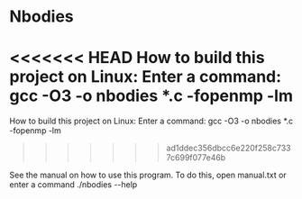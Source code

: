# Nbodies
<<<<<<< HEAD
How to build this project on Linux: 
Enter a command: gcc -O3 -o nbodies *.c -fopenmp -lm 
=======
How to build this project on Linux:
Enter a command: gcc -O3 -o nbodies *.c -fopenmp -lm
>>>>>>> ad1ddec356dbcc6e220f258c7337c699f077e46b

See the manual on how to use this program. To do this, open manual.txt or 
enter a command ./nbodies --help
